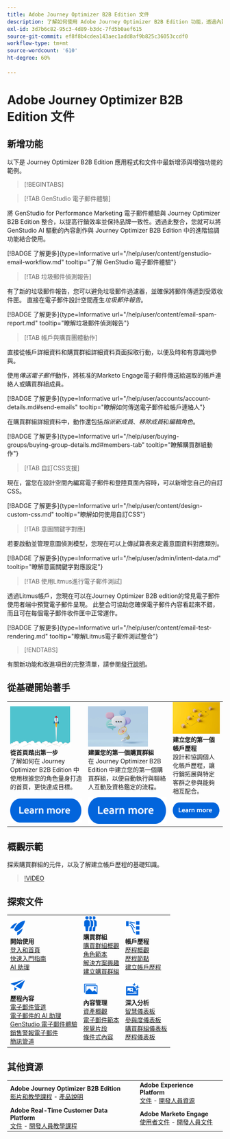 ```yaml
---
title: Adobe Journey Optimizer B2B Edition 文件
description: 了解如何使用 Adobe Journey Optimizer B2B Edition 功能，透過內建的生成式 AI 和領先業界的自動化功能，協調帳戶和購買群組歷程。
exl-id: 3d7b6c82-95c3-4d89-b3dc-7fd5b0aef615
source-git-commit: ef8f8b4cdea143aec1add8af9b825c36053ccdf0
workflow-type: tm+mt
source-wordcount: '610'
ht-degree: 60%

---
```


# Adobe Journey Optimizer B2B Edition 文件

## 新增功能

以下是 Journey Optimizer B2B Edition 應用程式和文件中最新增添與增強功能的範例。

>[!BEGINTABS]

>[!TAB GenStudio 電子郵件體驗]

將 GenStudio for Performance Marketing 電子郵件體驗與 Journey Optimizer B2B Edition 整合，以提高行銷效率並保持品牌一致性。透過此整合，您就可以將 GenStudio AI 驅動的內容創作與 Journey Optimizer B2B Edition 中的進階協調功能結合使用。

[!BADGE 了解更多]{type=Informative url="/help/user/content/genstudio-email-workflow.md" tooltip="了解 GenStudio 電子郵件體驗"}

>[!TAB 垃圾郵件偵測報告]

有了新的垃圾郵件報告，您可以避免垃圾郵件過濾器，並確保將郵件傳遞到受眾收件匣。 直接在電子郵件設計空間產生&#x200B;_垃圾郵件報告_。

[!BADGE 了解更多]{type=Informative url="/help/user/content/email-spam-report.md" tooltip="瞭解垃圾郵件偵測報告"}

>[!TAB 帳戶與購買團體動作]

直接從帳戶詳細資料和購買群組詳細資料頁面採取行動，以便及時和有意識地參與。

使用&#x200B;_傳送電子郵件_&#x200B;動作，將核准的Marketo Engage電子郵件傳送給選取的帳戶連絡人或購買群組成員。

[!BADGE 了解更多]{type=Informative url="/help/user/accounts/account-details.md#send-emails" tooltip="瞭解如何傳送電子郵件給帳戶連絡人"}

在購買群組詳細資料中，動作還包括&#x200B;_指派新成員_、_移除成員_&#x200B;和&#x200B;_編輯角色_。

[!BADGE 了解更多]{type=Informative url="/help/user/buying-groups/buying-group-details.md#members-tab" tooltip="瞭解購買群組動作"}

>[!TAB 自訂CSS支援]

現在，當您在設計空間內編寫電子郵件和登陸頁面內容時，可以新增您自己的自訂CSS。

[!BADGE 了解更多]{type=Informative url="/help/user/content/design-custom-css.md" tooltip="瞭解如何使用自訂CSS"}

>[!TAB 意圖關鍵字對應]

若要啟動並管理意圖偵測模型，您現在可以上傳試算表來定義意圖資料對應類別。

[!BADGE 了解更多]{type=Informative url="/help/user/admin/intent-data.md" tooltip="瞭解意圖關鍵字對應設定"}

>[!TAB 使用Litmus進行電子郵件測試]

透過Litmus帳戶，您現在可以在Journey Optimizer B2B edition的常見電子郵件使用者端中預覽電子郵件呈現。 此整合可協助您確保電子郵件內容看起來不錯，而且可在每個電子郵件收件匣中正常運作。

[!BADGE 了解更多]{type=Informative url="/help/user/content/email-test-rendering.md" tooltip="瞭解Litmus電子郵件測試整合"}

>[!ENDTABS]

有關新功能和改進項目的完整清單，請參閱[發行說明](../user/release-notes/release-notes.md)。<!-- Stay up-to-date with the latest changes in our documentation by visiting the [documentation updates page](using/rn/documentation-updates.md).-->

## 從基礎開始著手

<table style="table-layout:fixed">
  <tr style="border: 0;">
    <td>
    <a href="home-page.md"><img width="140px" src="./assets/launch.png" alt="產品使用情況啟動"></a>
    <div><strong>從首頁踏出第一步</strong><br/>了解如何在 Journey Optimizer B2B Edition 中使用根據您的角色量身打造的首頁，更快達成目標。</div>
    </td>
      <td>
    <a href="buying-groups/buying-groups-overview.md"><img width="140px" src="./assets/communication.png" alt="購買群組"></a>
    <div><strong>建置您的第一個購買群組</strong><br/>在 Journey Optimizer B2B Edition 中建立您的第一個購買群組，以便自動執行與聯絡人互動及資格鑑定的流程。</div>
    </td>
    <td>
    <a href="journeys/journey-overview.md"><img width="140px" src="./assets/flow.png" alt="帳戶歷程"></a>
    <div><strong>建立您的第一個帳戶歷程</strong><br/>設計和協調個人化帳戶歷程，讓行銷拓展與特定客群之參與能夠相互配合。 
    </div>
    </td>
  </tr>
  <tr style="border: 0;">
    <td align="center"><a href="home-page.md"><img src="../assets/learn-more.svg" alt="了解更多"></a></td>
    <td align="center"><a href="buying-groups/buying-groups-overview.md"><img src="../assets/learn-more.svg" alt="了解更多"></a></td>
    <td align="center"><a href="journeys/journey-overview.md"><img src="../assets/learn-more.svg" alt="了解更多"></a></td>
    </tr>
</table>

## 概觀示範

探索購買群組的元件，以及了解建立帳戶歷程的基礎知識。

>[!VIDEO](https://video.tv.adobe.com/v/3432054?quality=12)

## 探索文件

<table style="table-layout:auto">
  <tr style="border: 0;">
    <td>
      <img src="../assets/do-not-localize/icon-quick-start.svg" width="35px" alt="開始使用"><br/>
      <strong>開始使用</strong><br/><a href="home-page.md">登入和首頁</a><br/><a href="./start/get-started.md">快速入門指南</a> <br/><a href="./ai-assistant/ai-assistant-overview.md">AI 助理</a>
    </td>
    <!--
    <td>
      <img src="../assets/do-not-localize/icon-configure.svg" width="35px"><br/>
      <strong>Configuration<br/>administration</strong><br/><a href="using/configuration/channel-surfaces.md">Channel surfaces</a> - <a href="using/configuration/about-data-sources-events-actions.md">Configure journeys</a>  - <a href="using/administration/permissions-overview.md">Access control</a> - <a href="using/administration/sandboxes.md">Sandboxes management</a>
    </td> -->
    <td>
      <img src="../assets/do-not-localize/icon_audience.svg" width="35px" alt="購買群組"><br/>
      <strong>購買群組</strong><br/><a href="./buying-groups/buying-groups-overview.md">購買群組概觀</a><br/><a href="./buying-groups/buying-groups-role-templates.md">角色範本</a><br/><a href="./buying-groups/solution-interests.md">解決方案興趣</a><br/><a href="./buying-groups/buying-groups-create.md">建立購買群組</a>
    </td>
    <td>
      <img src="../assets/do-not-localize/icon-paths.svg" width="35px" alt="帳戶歷程"><br/>
      <strong>帳戶歷程</strong><br/><a href="./journeys/journey-overview.md">歷程概觀</a><br/><a href="./journeys/journey-nodes.md">歷程節點</a><br/><a href="./journeys/journey-overview.md#create-an-account-journey">建立帳戶歷程</a>
    </td>
  </tr>
  <tr style="border: 0;">
    <td>
      <img src="../assets/do-not-localize/icon-campaign.svg" width="35px" alt="歷程內容"><br/>
      <strong>歷程內容</strong><br/><a href="./content/add-email.md">電子郵件管道</a><br/><a href="./content/ai-assistant-emails.md">電子郵件的 AI 助理</a><br/><a href="./content/genstudio-email-workflow.md">GenStudio 電子郵件體驗</a><br/><a href="./content/sales-alert-email.md">銷售警報電子郵件</a><br/><a href="./content/sms-authoring.md">簡訊管道</a>
    </td>
        <td>
      <img src="../assets/do-not-localize/icon_assets.svg" width="35px" alt="內容管理"><br/>
      <strong>內容管理</strong><br/><a href="./content/assets-overview.md">資產概觀</a><br/><a href="./content/email-templates.md">電子郵件範本</a><br/><a href="./content/fragments.md">視覺片段</a><br/><a href="./content/conditional-content.md">條件式內容</a>
    </td>
    <td>
      <img src="../assets/do-not-localize/icon-offer.svg" width="35px" alt="深入分析和儀表板"><br/>
      <strong>深入分析</strong><br/><a href="./dashboards/intelligent-dashboard.md">智慧儀表板</a><br/><a href="./dashboards/engagement-dashboard.md">參與度儀表板</a><br/><a href="./dashboards/buying-groups-dashboard.md">購買群組儀表板</a><br/><a href="./dashboards/journeys-dashboard.md">歷程儀表板</a>
    </td>

</tr>
</table>

## 其他資源

<table style="table-layout:fixed"><tr style="border: 0;">
<tr><td><strong>Adobe Journey Optimizer B2B Edition</strong><br/>
<a href="https://experienceleague.adobe.com/zh-hant/docs/journey-optimizer-b2b-learn/tutorials/overview" target="_blank">影片和教學課程</a> - <a href="https://helpx.adobe.com/tw/legal/product-descriptions/adobe-journey-optimizer-b2b.html" target="_blank">產品說明</a><!-- - <a href="https://www.adobe.com/content/dam/cc/en/security/pdfs/AJO_SecurityOverview.pdf" target="_blank">Security overview (PDF)</a> - <a href="https://developer.adobe.com/journey-optimizer-apis/" target="_blank">APIs reference</a> - <a href="https://experienceleague.adobe.com/tools/ajo-schemas/schema-dictionary.html" target="_blank">Journey Optimizer Schema Dictionary</a> -->
</td>
<td><strong>Adobe Experience Platform</strong><br/>
<a href="https://experienceleague.adobe.com/zh-hant/docs/experience-platform/landing/home" target="_blank">文件</a> - <a href="https://business.adobe.com/products/experience-platform/documentation-and-developer-resources.html" target="_blank">開發人員資源</a>
</td></tr>
<tr><td><strong>Adobe Real-Time Customer Data Platform</strong><br/>
<a href="https://experienceleague.adobe.com/zh-hant/docs/experience-platform/rtcdp/home" target="_blank">文件</a> - <a href="https://experienceleague.adobe.com/zh-hant/docs/platform-learn/getting-started-for-data-architects-and-data-engineers/overview" target="_blank">開發人員教學課程</a>
</td><td><strong>Adobe Marketo Engage</strong><br/>
<a href="https://experienceleague.adobe.com/zh-hant/docs/marketo/using/home" target="_blank">使用者文件</a> - <a href="https://experienceleague.adobe.com/zh-hant/docs/marketo-developer/marketo/home" target="_blank">開發人員文件</a>
</td>
</tr></table>

